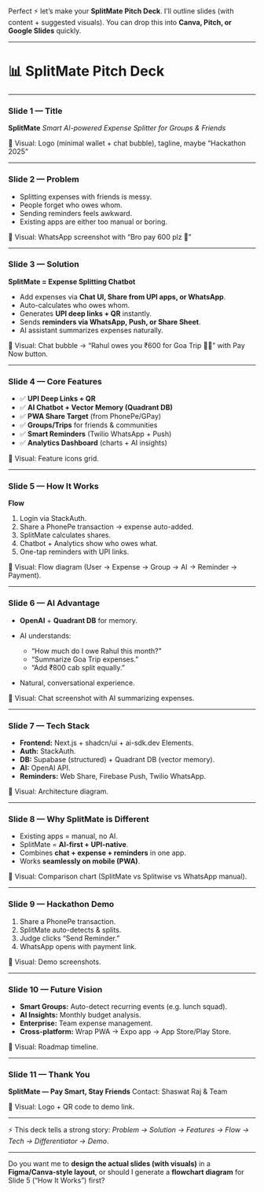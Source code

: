 Perfect ⚡ let’s make your **SplitMate Pitch Deck**. I’ll outline slides (with content + suggested visuals). You can drop this into **Canva, Pitch, or Google Slides** quickly.

---

# 📊 SplitMate Pitch Deck

---

### **Slide 1 — Title**

**SplitMate**
*Smart AI-powered Expense Splitter for Groups & Friends*

📸 Visual: Logo (minimal wallet + chat bubble), tagline, maybe “Hackathon 2025”

---

### **Slide 2 — Problem**

* Splitting expenses with friends is messy.
* People forget who owes whom.
* Sending reminders feels awkward.
* Existing apps are either too manual or boring.

📸 Visual: WhatsApp screenshot with “Bro pay 600 plz 🙏”

---

### **Slide 3 — Solution**

**SplitMate = Expense Splitting Chatbot**

* Add expenses via **Chat UI, Share from UPI apps, or WhatsApp**.
* Auto-calculates who owes whom.
* Generates **UPI deep links + QR** instantly.
* Sends **reminders via WhatsApp, Push, or Share Sheet**.
* AI assistant summarizes expenses naturally.

📸 Visual: Chat bubble → “Rahul owes you ₹600 for Goa Trip 🍕🚕” with Pay Now button.

---

### **Slide 4 — Core Features**

* ✅ **UPI Deep Links + QR**
* ✅ **AI Chatbot + Vector Memory (Quadrant DB)**
* ✅ **PWA Share Target** (from PhonePe/GPay)
* ✅ **Groups/Trips** for friends & communities
* ✅ **Smart Reminders** (Twilio WhatsApp + Push)
* ✅ **Analytics Dashboard** (charts + AI insights)

📸 Visual: Feature icons grid.

---

### **Slide 5 — How It Works**

**Flow**

1. Login via StackAuth.
2. Share a PhonePe transaction → expense auto-added.
3. SplitMate calculates shares.
4. Chatbot + Analytics show who owes what.
5. One-tap reminders with UPI links.

📸 Visual: Flow diagram (User → Expense → Group → AI → Reminder → Payment).

---

### **Slide 6 — AI Advantage**

* **OpenAI** + **Quadrant DB** for memory.
* AI understands:

  * “How much do I owe Rahul this month?”
  * “Summarize Goa Trip expenses.”
  * “Add ₹800 cab split equally.”
* Natural, conversational experience.

📸 Visual: Chat screenshot with AI summarizing expenses.

---

### **Slide 7 — Tech Stack**

* **Frontend:** Next.js + shadcn/ui + ai-sdk.dev Elements.
* **Auth:** StackAuth.
* **DB:** Supabase (structured) + Quadrant DB (vector memory).
* **AI:** OpenAI API.
* **Reminders:** Web Share, Firebase Push, Twilio WhatsApp.

📸 Visual: Architecture diagram.

---

### **Slide 8 — Why SplitMate is Different**

* Existing apps = manual, no AI.
* SplitMate = **AI-first + UPI-native**.
* Combines **chat + expense + reminders** in one app.
* Works **seamlessly on mobile (PWA)**.

📸 Visual: Comparison chart (SplitMate vs Splitwise vs WhatsApp manual).

---

### **Slide 9 — Hackathon Demo**

1. Share a PhonePe transaction.
2. SplitMate auto-detects & splits.
3. Judge clicks “Send Reminder.”
4. WhatsApp opens with payment link.

📸 Visual: Demo screenshots.

---

### **Slide 10 — Future Vision**

* **Smart Groups:** Auto-detect recurring events (e.g. lunch squad).
* **AI Insights:** Monthly budget analysis.
* **Enterprise:** Team expense management.
* **Cross-platform:** Wrap PWA → Expo app → App Store/Play Store.

📸 Visual: Roadmap timeline.

---

### **Slide 11 — Thank You**

**SplitMate — Pay Smart, Stay Friends**
Contact: Shaswat Raj & Team

📸 Visual: Logo + QR code to demo link.

---

⚡ This deck tells a strong story: *Problem → Solution → Features → Flow → Tech → Differentiator → Demo*.

---

Do you want me to **design the actual slides (with visuals)** in a **Figma/Canva-style layout**, or should I generate a **flowchart diagram** for Slide 5 (“How It Works”) first?
